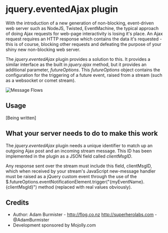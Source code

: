 jquery.eventedAjax plugin
=========================

With the introduction of a new generation of non-blocking, event-driven web server such as NodeJS, Twisted, EventMachine,
the typical approach of doing Ajax requests for web-page interactivity is losing it's place. An Ajax request requires an
HTTP response which contains the data it's requested - this is of course, blocking other requests and defeating the purpose
of your shiny new non-blocking web server.

The *jquery.eventedAjax* plugin provides a solution to this. It provides a similar interface as the built in *jquery.ajax*
method, but it provides an additional parameter, *futureOptions*.
This *futureOptions* object contains the configuration for the triggering of a future event, raised from a stream (such as
a websocket or comet stream).

![Message Flows](jquery.evented_ajax.js/raw/master/doc/message-flow.png "Message flows")

Usage
-----

[Being written]

What your server needs to do to make this work
----------------------------------------------

The *jquery.eventedAjax* plugin needs a unique identifier to match up an outgoing Ajax post and an incoming stream message.
This ID has been implemented in the plugin as a JSON field called *clientMsgID*. 

Any response sent over the stream must include this field, clientMsgID, which when received by your stream's JavaScript 
new-message handler must be raised as a jQuery custom event through the use of the 
$.futureOptions.eventNotificationElement.trigger("{myEventName}.{clientMsgId}") method (replaced with real values obviously).

Credits
-------
* Author: Adam Burmister - http://flog.co.nz http://superherolabs.com - @AdamBurmister
* Development sponsored by Mojolly.com